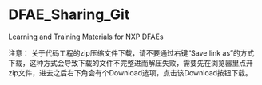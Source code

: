 # DFAE_Sharing_Git

Learning and Training Materials for NXP DFAEs

注意：
关于代码工程的zip压缩文件下载，请不要通过右键“Save link as”的方式下载，这种方式会导致下载的文件不完整进而解压失败，需要先在浏览器里点开zip文件，进去之后右下角会有个Download选项，点击该Download按钮下载。
